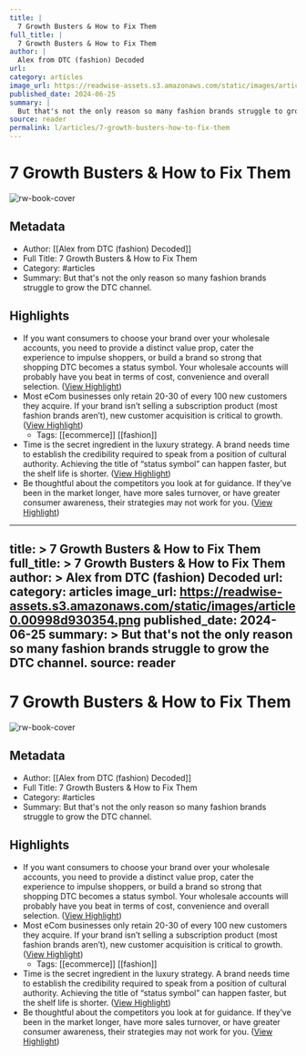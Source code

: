 ```yaml
---
title: |
  7 Growth Busters & How to Fix Them
full_title: |
  7 Growth Busters & How to Fix Them
author: |
  Alex from DTC (fashion) Decoded
url: 
category: articles
image_url: https://readwise-assets.s3.amazonaws.com/static/images/article0.00998d930354.png
published_date: 2024-06-25
summary: |
  But that's not the only reason so many fashion brands struggle to grow the DTC channel.
source: reader
permalink: l/articles/7-growth-busters-how-to-fix-them
---
```

# 7 Growth Busters & How to Fix Them

![rw-book-cover](https://readwise-assets.s3.amazonaws.com/static/images/article0.00998d930354.png)

## Metadata
- Author: [[Alex from DTC (fashion) Decoded]]
- Full Title: 7 Growth Busters & How to Fix Them
- Category: #articles
- Summary: But that's not the only reason so many fashion brands struggle to grow the DTC channel.

## Highlights
- If you want consumers to choose your brand over your wholesale accounts, you need to provide a distinct value prop, cater the experience to impulse shoppers, or build a brand so strong that shopping DTC becomes a status symbol. Your wholesale accounts will probably have you beat in terms of cost, convenience and overall selection. ([View Highlight](https://read.readwise.io/read/01j18qxabn4rgjxy7rxraqan17))
- Most eCom businesses only retain 20-30 of every 100 new customers they acquire. If your brand isn’t selling a subscription product (most fashion brands aren’t), new customer acquisition is critical to growth. ([View Highlight](https://read.readwise.io/read/01j18r1a50z26rrswaxp8dx3t6))
    - Tags: [[ecommerce]] [[fashion]] 
- Time is the secret ingredient in the luxury strategy. A brand needs time to establish the credibility required to speak from a position of cultural authority. Achieving the title of “status symbol” can happen faster, but the shelf life is shorter. ([View Highlight](https://read.readwise.io/read/01j18r2x9p4t4n4kvs3ex0ahr3))
- Be thoughtful about the competitors you look at for guidance. If they’ve been in the market longer, have more sales turnover, or have greater consumer awareness, their strategies may not work for you. ([View Highlight](https://read.readwise.io/read/01j18r3frb8trnsbkpb416sx9d))


---
title: >
  7 Growth Busters & How to Fix Them
full_title: >
  7 Growth Busters & How to Fix Them
author: >
  Alex from DTC (fashion) Decoded
url: 
category: articles
image_url: https://readwise-assets.s3.amazonaws.com/static/images/article0.00998d930354.png
published_date: 2024-06-25
summary: >
  But that's not the only reason so many fashion brands struggle to grow the DTC channel.
source: reader
---
# 7 Growth Busters & How to Fix Them

![rw-book-cover](https://readwise-assets.s3.amazonaws.com/static/images/article0.00998d930354.png)

## Metadata
- Author: [[Alex from DTC (fashion) Decoded]]
- Full Title: 7 Growth Busters & How to Fix Them
- Category: #articles
- Summary: But that's not the only reason so many fashion brands struggle to grow the DTC channel.

## Highlights
- If you want consumers to choose your brand over your wholesale accounts, you need to provide a distinct value prop, cater the experience to impulse shoppers, or build a brand so strong that shopping DTC becomes a status symbol. Your wholesale accounts will probably have you beat in terms of cost, convenience and overall selection. ([View Highlight](https://read.readwise.io/read/01j18qxabn4rgjxy7rxraqan17))
- Most eCom businesses only retain 20-30 of every 100 new customers they acquire. If your brand isn’t selling a subscription product (most fashion brands aren’t), new customer acquisition is critical to growth. ([View Highlight](https://read.readwise.io/read/01j18r1a50z26rrswaxp8dx3t6))
    - Tags: [[ecommerce]] [[fashion]] 
- Time is the secret ingredient in the luxury strategy. A brand needs time to establish the credibility required to speak from a position of cultural authority. Achieving the title of “status symbol” can happen faster, but the shelf life is shorter. ([View Highlight](https://read.readwise.io/read/01j18r2x9p4t4n4kvs3ex0ahr3))
- Be thoughtful about the competitors you look at for guidance. If they’ve been in the market longer, have more sales turnover, or have greater consumer awareness, their strategies may not work for you. ([View Highlight](https://read.readwise.io/read/01j18r3frb8trnsbkpb416sx9d))


